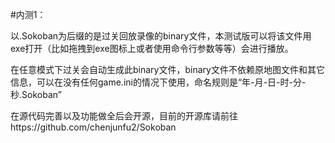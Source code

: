 #内测1：

以.Sokoban为后缀的是过关回放录像的binary文件，本测试版可以将该文件用exe打开（比如拖拽到exe图标上或者使用命令行参数等等）会进行播放。

在任意模式下过关会自动生成此binary文件，binary文件不依赖原地图文件和其它信息，可以在没有任何game.ini的情况下使用，命名规则是“年-月-日-时-分-秒.Sokoban”

在源代码完善以及功能做全后会开源，目前的开源库请前往https://github.com/chenjunfu2/Sokoban
